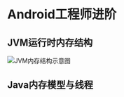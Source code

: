 # Android工程师进阶

## JVM运行时内存结构

![JVM内存结构示意图](F:\github.io\taojian.github.io\Ciqah157GD2AYLFtAADxheNgCA0454.png)



## Java内存模型与线程

> 
>
> 

